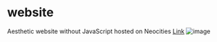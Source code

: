 # website
Aesthetic website without JavaScript hosted on Neocities
[Link](https://mauwq.neocities.org/)
![image](https://github.com/mauwqq/website/assets/96362337/ae58883e-ca8f-4165-a6f4-30897add92be)

